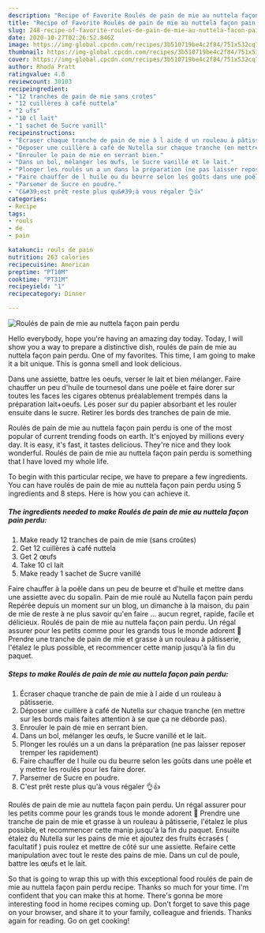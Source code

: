 ```yaml
---
description: "Recipe of Favorite Roulés de pain de mie au nuttela façon pain perdu"
title: "Recipe of Favorite Roulés de pain de mie au nuttela façon pain perdu"
slug: 248-recipe-of-favorite-roules-de-pain-de-mie-au-nuttela-facon-pain-perdu
date: 2020-10-27T02:26:52.846Z
image: https://img-global.cpcdn.com/recipes/3b510719be4c2f84/751x532cq70/roules-de-pain-de-mie-au-nuttela-facon-pain-perdu-photo-principale-de-la-recette.jpg
thumbnail: https://img-global.cpcdn.com/recipes/3b510719be4c2f84/751x532cq70/roules-de-pain-de-mie-au-nuttela-facon-pain-perdu-photo-principale-de-la-recette.jpg
cover: https://img-global.cpcdn.com/recipes/3b510719be4c2f84/751x532cq70/roules-de-pain-de-mie-au-nuttela-facon-pain-perdu-photo-principale-de-la-recette.jpg
author: Rhoda Pratt
ratingvalue: 4.8
reviewcount: 30103
recipeingredient:
- "12 tranches de pain de mie sans crotes"
- "12 cuillères à café nuttela"
- "2 ufs"
- "10 cl lait"
- "1 sachet de Sucre vanill"
recipeinstructions:
- "Écraser chaque tranche de pain de mie à l aide d un rouleau à pâtisserie."
- "Déposer une cuillère à café de Nutella sur chaque tranche (en mettre sur les bords mais faites attention à se que ça ne déborde pas)."
- "Enrouler le pain de mie en serrant bien."
- "Dans un bol, mélanger les œufs, le Sucre vanillé et le lait."
- "Plonger les roulés un a un dans la préparation (ne pas laisser reposer tremper les rapidement)"
- "Faire chauffer de l huile ou du beurre selon les goûts dans une poêle et y mettre les roulés pour les faire dorer."
- "Parsemer de Sucre en poudre."
- "C&#39;est prêt reste plus qu&#39;à vous régaler 👌👍"
categories:
- Recipe
tags:
- rouls
- de
- pain

katakunci: rouls de pain 
nutrition: 263 calories
recipecuisine: American
preptime: "PT10M"
cooktime: "PT31M"
recipeyield: "1"
recipecategory: Dinner

---
```



![Roulés de pain de mie au nuttela façon pain perdu](https://img-global.cpcdn.com/recipes/3b510719be4c2f84/751x532cq70/roules-de-pain-de-mie-au-nuttela-facon-pain-perdu-photo-principale-de-la-recette.jpg)

Hello everybody, hope you're having an amazing day today. Today, I will show you a way to prepare a distinctive dish, roulés de pain de mie au nuttela façon pain perdu. One of my favorites. This time, I am going to make it a bit unique. This is gonna smell and look delicious.

Dans une assiette, battre les oeufs, verser le lait et bien mélanger. Faire chauffer un peu d&#39;huile de tournesol dans une poêle et faire dorer sur toutes les faces les cigares obtenus préalablement trempés dans la préparation lait+oeufs. Les poser sur du papier absorbant et les rouler ensuite dans le sucre. Retirer les bords des tranches de pain de mie.

Roulés de pain de mie au nuttela façon pain perdu is one of the most popular of current trending foods on earth. It's enjoyed by millions every day. It is easy, it's fast, it tastes delicious. They're nice and they look wonderful. Roulés de pain de mie au nuttela façon pain perdu is something that I have loved my whole life.


To begin with this particular recipe, we have to prepare a few ingredients. You can have roulés de pain de mie au nuttela façon pain perdu using 5 ingredients and 8 steps. Here is how you can achieve it.

<!--inarticleads1-->

##### The ingredients needed to make Roulés de pain de mie au nuttela façon pain perdu:

1. Make ready 12 tranches de pain de mie (sans croûtes)
1. Get 12 cuillères à café nuttela
1. Get 2 œufs
1. Take 10 cl lait
1. Make ready 1 sachet de Sucre vanillé


Faire chauffer à la poêle dans un peu de beurre et d&#39;huile et mettre dans une assiette avec du sopalin. Pain de mie roulé au Nutella façon pain perdu Repérée depuis un moment sur un blog, un dimanche à la maison, du pain de mie de reste à ne plus savoir qu&#39;en faire … aucun regret, rapide, facile et délicieux. Roulés de pain de mie au nuttela façon pain perdu. Un régal assurer pour les petits comme pour les grands tous le monde adorent 🤩 Prendre une tranche de pain de mie et grasse à un rouleau à pâtisserie, l&#39;étalez le plus possible, et recommencer cette manip jusqu&#39;à la fin du paquet. 

<!--inarticleads2-->

##### Steps to make Roulés de pain de mie au nuttela façon pain perdu:

1. Écraser chaque tranche de pain de mie à l aide d un rouleau à pâtisserie.
1. Déposer une cuillère à café de Nutella sur chaque tranche (en mettre sur les bords mais faites attention à se que ça ne déborde pas).
1. Enrouler le pain de mie en serrant bien.
1. Dans un bol, mélanger les œufs, le Sucre vanillé et le lait.
1. Plonger les roulés un a un dans la préparation (ne pas laisser reposer tremper les rapidement)
1. Faire chauffer de l huile ou du beurre selon les goûts dans une poêle et y mettre les roulés pour les faire dorer.
1. Parsemer de Sucre en poudre.
1. C&#39;est prêt reste plus qu&#39;à vous régaler 👌👍


Roulés de pain de mie au nuttela façon pain perdu. Un régal assurer pour les petits comme pour les grands tous le monde adorent 🤩 Prendre une tranche de pain de mie et grasse à un rouleau à pâtisserie, l&#39;étalez le plus possible, et recommencer cette manip jusqu&#39;à la fin du paquet. Ensuite étalez du Nutella sur les pains de mie et ajoutez des fruits écrasés ( facultatif ) puis roulez et mettre de côté sur une assiette. Refaire cette manipulation avec tout le reste des pains de mie. Dans un cul de poule, battre les œufs et le lait. 

So that is going to wrap this up with this exceptional food roulés de pain de mie au nuttela façon pain perdu recipe. Thanks so much for your time. I'm confident that you can make this at home. There's gonna be more interesting food in home recipes coming up. Don't forget to save this page on your browser, and share it to your family, colleague and friends. Thanks again for reading. Go on get cooking!
